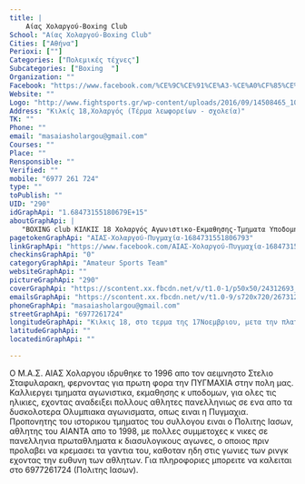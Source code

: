 ```yaml
---
title: |
    Aίας Χολαργού-Boxing Club
School: "Aίας Χολαργού-Boxing Club"
Cities: ["Αθήνα"]
Perioxi: [""]
Categories: ["Πολεμικές τέχνες"]
Subcategories: ["Boxing  "]
Organization: ""
Facebook: "https://www.facebook.com/%CE%9C%CE%91%CE%A3-%CE%A0%CF%85%CE%B3%CE%BC%CE%B1%CF%87%CE%B9%CE%B1%CF%82-%CE%91%CE%99%CE%91%CE%A3-%CE%A7%CE%BF%CE%BB%CE%B1%CF%81%CE%B3%CE%BF%CF%85-1684731551806793/"
Website: ""
Logo: "http://www.fightsports.gr/wp-content/uploads/2016/09/14508465_1056886881095100_1900587953_n.jpg"
Address: "Κιλκίς 18,Χολαργός (Τέρμα λεωφορείων - σχολεία)"
TK: ""
Phone: ""
email: "masaiasholargou@gmail.com"
Courses: ""
Place: ""
Rensponsible: ""
Verified: ""
mobile: "6977 261 724"
type: ""
toPublish: ""
UID: "290"
idGraphApi: "1.68473155180679E+15"
aboutGraphApi: | 
   "BΟΧΙΝG club ΚΙΛΚΙΣ 18 Χολαργός Αγωνιστικο-Εκμαθησης-Τμηματα Υποδομης ΠΥΓΜΑΧΙΑ για ολους Προπονητης: Πολιτης Ιασων (6977261724) masaiasholargou@gmail.com "
pagetokenGraphApi: "ΑΙΑΣ-Χολαργού-Πυγμαχία-1684731551806793"
linkGraphApi: "https://www.facebook.com/ΑΙΑΣ-Χολαργού-Πυγμαχία-1684731551806793/"
checkinsGraphApi: "0"
categoryGraphApi: "Amateur Sports Team"
websiteGraphApi: ""
pictureGraphApi: "290"
coverGraphApi: "https://scontent.xx.fbcdn.net/v/t1.0-1/p50x50/24312693_1979359615677317_8430952451545377521_n.jpg?oh=b6aea12cea2590e4f3e6350315a0ad93&amp;oe=5B085B86"
emailsGraphApi: "https://scontent.xx.fbcdn.net/v/t1.0-9/s720x720/26731292_1998218843791394_7581878219497558268_n.jpg?oh=2d590916f79b665dfa50e58d82124d81&amp;oe=5B0C7589"
phoneGraphApi: "masaiasholargou@gmail.com"
streetGraphApi: "6977261724"
longitudeGraphApi: "Kιλκις 18, στο τερμα της 17Νοεμβριου, μετα την πλατεια"
latitudeGraphApi: ""
locatedinGraphApi: ""

---
```


Ο Μ.Α.Σ. ΑΙΑΣ Χολαργου ιδρυθηκε το 1996 απο τον αειμνηστο Στελιο Σταφυλαρακη, φερνοντας για πρωτη φορα την ΠΥΓΜΑΧΙΑ στην πολη μας. Καλλιεργει τμηματα αγωνιστικα, εκμαθησης κ υποδομων, για ολες τις ηλικιες, εχοντας αναδειξει πολλους αθλητες πανελληνιως σε ενα απο τα δυσκολοτερα Ολυμπιακα αγωνισματα, οπως ειναι η Πυγμαχια. Προπονητης του ιστορικου τμηματος του συλλογου ειναι ο Πολιτης Ιασων, αθλητης του ΑΙΑΝΤΑ απο το 1998, με πολλες συμμετοχες κ νικες σε πανελληνια πρωταθληματα κ διασυλογικους αγωνες, ο οποιος πριν προλαβει να κρεμασει τα γαντια του, καθοταν ηδη στις γωνιες των ρινγκ εχοντας την ευθυνη των αθλητων. Για πληροφοριες μπορειτε να καλειται στο 6977261724 (Πολιτης Ιασων).

